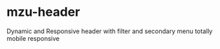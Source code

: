 # mzu-header
Dynamic and Responsive header with filter and secondary menu
totally mobile responsive

